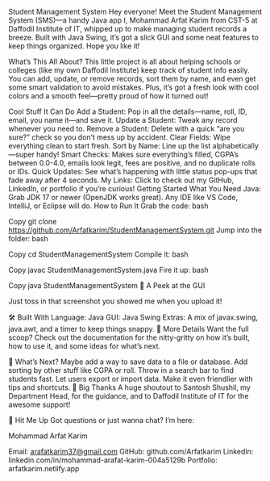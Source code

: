 Student Management System
Hey everyone! Meet the Student Management System (SMS)—a handy Java app I, Mohammad Arfat Karim from CST-5 at Daffodil Institute of IT, whipped up to make managing student records a breeze. Built with Java Swing, it’s got a slick GUI and some neat features to keep things organized. Hope you like it!

What’s This All About?
This little project is all about helping schools or colleges (like my own Daffodil Institute) keep track of student info easily. You can add, update, or remove records, sort them by name, and even get some smart validation to avoid mistakes. Plus, it’s got a fresh look with cool colors and a smooth feel—pretty proud of how it turned out!

Cool Stuff It Can Do
Add a Student: Pop in all the details—name, roll, ID, email, you name it—and save it.
Update a Student: Tweak any record whenever you need to.
Remove a Student: Delete with a quick “are you sure?” check so you don’t mess up by accident.
Clear Fields: Wipe everything clean to start fresh.
Sort by Name: Line up the list alphabetically—super handy!
Smart Checks: Makes sure everything’s filled, CGPA’s between 0.0-4.0, emails look legit, fees are positive, and no duplicate rolls or IDs.
Quick Updates: See what’s happening with little status pop-ups that fade away after 4 seconds.
My Links: Click to check out my GitHub, LinkedIn, or portfolio if you’re curious!
Getting Started
What You Need
Java: Grab JDK 17 or newer (OpenJDK works great).
Any IDE like VS Code, IntelliJ, or Eclipse will do.
How to Run It
Grab the code:
bash

Copy
git clone https://github.com/Arfatkarim/StudentManagementSystem.git
Jump into the folder:
bash

Copy
cd StudentManagementSystem
Compile it:
bash

Copy
javac StudentManagementSystem.java
Fire it up:
bash

Copy
java StudentManagementSystem
📸 A Peek at the GUI


Just toss in that screenshot you showed me when you upload it!

🛠️ Built With
Language: Java
GUI: Java Swing
Extras: A mix of javax.swing, java.awt, and a timer to keep things snappy.
📖 More Details
Want the full scoop? Check out the documentation for the nitty-gritty on how it’s built, how to use it, and some ideas for what’s next.

🌱 What’s Next?
Maybe add a way to save data to a file or database.
Add sorting by other stuff like CGPA or roll.
Throw in a search bar to find students fast.
Let users export or import data.
Make it even friendlier with tips and shortcuts.
🙏 Big Thanks
A huge shoutout to Santosh Shushil, my Department Head, for the guidance, and to Daffodil Institute of IT for the awesome support!

📧 Hit Me Up
Got questions or just wanna chat? I’m here:

Mohammad Arfat Karim

Email: arafatkarim37@gmail.com
GitHub: github.com/Arfatkarim
LinkedIn: linkedin.com/in/mohammad-arafat-karim-004a5129b
Portfolio: arfatkarim.netlify.app

